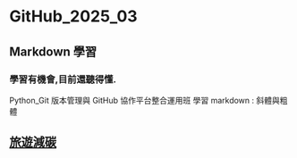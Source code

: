 # GitHub_2025_03
## Markdown 學習
### 學習有機會,目前還聽得懂.
Python_Git 版本管理與 GitHub 協作平台整合運用班
學習 markdown : 
斜體與粗體  
## [旅遊減碳](./旅遊減碳)

